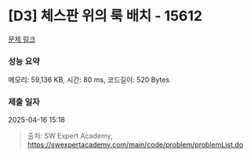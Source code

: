# [D3] 체스판 위의 룩 배치 - 15612 

[문제 링크](https://swexpertacademy.com/main/code/problem/problemDetail.do?contestProbId=AYOBfxwaAXsDFATW) 

### 성능 요약

메모리: 59,136 KB, 시간: 80 ms, 코드길이: 520 Bytes

### 제출 일자

2025-04-16 15:18



> 출처: SW Expert Academy, https://swexpertacademy.com/main/code/problem/problemList.do